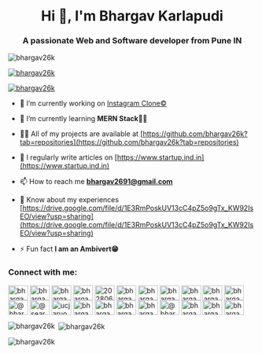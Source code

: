 <h1 align="center">Hi 👋, I'm Bhargav Karlapudi</h1>
<h3 align="center">A passionate Web and Software developer from Pune IN</h3>

<p align="left"> <img src="https://komarev.com/ghpvc/?username=bhargav26k&label=Profile%20views&color=0e75b6&style=flat" alt="bhargav26k" /> </p>

<p align="left"> <a href="https://github.com/ryo-ma/github-profile-trophy"><img src="https://github-profile-trophy.vercel.app/?username=bhargav26k" alt="bhargav26k" /></a> </p>

<p align="left"> <a href="https://twitter.com/bhargav26k" target="blank"><img src="https://img.shields.io/twitter/follow/bhargav26k?logo=twitter&style=for-the-badge" alt="bhargav26k" /></a> </p>

- 🔭 I’m currently working on [Instagram Clone©️](https://codesandbox.io/s/icy-shadow-2f8fp3)

- 🌱 I’m currently learning **MERN Stack🧑‍💻**

- 👨‍💻 All of my projects are available at [https://github.com/bhargav26k?tab=repositories](https://github.com/bhargav26k?tab=repositories)

- 📝 I regularly write articles on [https://www.startup.ind.in](https://www.startup.ind.in)

- 📫 How to reach me **bhargav2691@gmail.com**

- 📄 Know about my experiences [https://drive.google.com/file/d/1E3RmPoskUV13cC4pZ5o9gTx_KW92IsEO/view?usp=sharing](https://drive.google.com/file/d/1E3RmPoskUV13cC4pZ5o9gTx_KW92IsEO/view?usp=sharing)

- ⚡ Fun fact **I am an Ambivert😁**

<h3 align="left">Connect with me:</h3>
<p align="left">
<a href="https://codepen.io/bhargav26k" target="blank"><img align="center" src="https://raw.githubusercontent.com/rahuldkjain/github-profile-readme-generator/master/src/images/icons/Social/codepen.svg" alt="bhargav26k" height="30" width="40" /></a>
<a href="https://dev.to/bhargav26k" target="blank"><img align="center" src="https://raw.githubusercontent.com/rahuldkjain/github-profile-readme-generator/master/src/images/icons/Social/devto.svg" alt="bhargav26k" height="30" width="40" /></a>
<a href="https://twitter.com/bhargav26k" target="blank"><img align="center" src="https://raw.githubusercontent.com/rahuldkjain/github-profile-readme-generator/master/src/images/icons/Social/twitter.svg" alt="bhargav26k" height="30" width="40" /></a>
<a href="https://linkedin.com/in/bhargav26k" target="blank"><img align="center" src="https://raw.githubusercontent.com/rahuldkjain/github-profile-readme-generator/master/src/images/icons/Social/linked-in-alt.svg" alt="bhargav26k" height="30" width="40" /></a>
<a href="https://stackoverflow.com/users/20280611" target="blank"><img align="center" src="https://raw.githubusercontent.com/rahuldkjain/github-profile-readme-generator/master/src/images/icons/Social/stack-overflow.svg" alt="20280611" height="30" width="40" /></a>
<a href="https://codesandbox.com/bhargav26k" target="blank"><img align="center" src="https://raw.githubusercontent.com/rahuldkjain/github-profile-readme-generator/master/src/images/icons/Social/codesandbox.svg" alt="bhargav26k" height="30" width="40" /></a>
<a href="https://kaggle.com/bhargavkarlapudi" target="blank"><img align="center" src="https://raw.githubusercontent.com/rahuldkjain/github-profile-readme-generator/master/src/images/icons/Social/kaggle.svg" alt="bhargavkarlapudi" height="30" width="40" /></a>
<a href="https://fb.com/bhargav26k" target="blank"><img align="center" src="https://raw.githubusercontent.com/rahuldkjain/github-profile-readme-generator/master/src/images/icons/Social/facebook.svg" alt="bhargav26k" height="30" width="40" /></a>
<a href="https://instagram.com/bhargavkarlapudi" target="blank"><img align="center" src="https://raw.githubusercontent.com/rahuldkjain/github-profile-readme-generator/master/src/images/icons/Social/instagram.svg" alt="bhargavkarlapudi" height="30" width="40" /></a>
<a href="https://dribbble.com/bhargav26" target="blank"><img align="center" src="https://raw.githubusercontent.com/rahuldkjain/github-profile-readme-generator/master/src/images/icons/Social/dribbble.svg" alt="bhargav26" height="30" width="40" /></a>
<a href="https://www.behance.net/bhargav26k" target="blank"><img align="center" src="https://raw.githubusercontent.com/rahuldkjain/github-profile-readme-generator/master/src/images/icons/Social/behance.svg" alt="bhargav26k" height="30" width="40" /></a>
<a href="https://hashnode.com/@bhargav26k" target="blank"><img align="center" src="https://raw.githubusercontent.com/rahuldkjain/github-profile-readme-generator/master/src/images/icons/Social/hashnode.svg" alt="@bhargav26k" height="30" width="40" /></a>
<a href="https://medium.com/@searchtools" target="blank"><img align="center" src="https://raw.githubusercontent.com/rahuldkjain/github-profile-readme-generator/master/src/images/icons/Social/medium.svg" alt="@searchtools" height="30" width="40" /></a>
<a href="https://www.youtube.com/c/ucjaruobozhygupggqxz68fq" target="blank"><img align="center" src="https://raw.githubusercontent.com/rahuldkjain/github-profile-readme-generator/master/src/images/icons/Social/youtube.svg" alt="ucjaruobozhygupggqxz68fq" height="30" width="40" /></a>
<a href="https://www.codechef.com/users/bhargav26k" target="blank"><img align="center" src="https://cdn.jsdelivr.net/npm/simple-icons@3.1.0/icons/codechef.svg" alt="bhargav26k" height="30" width="40" /></a>
<a href="https://www.hackerrank.com/bhargav26k" target="blank"><img align="center" src="https://raw.githubusercontent.com/rahuldkjain/github-profile-readme-generator/master/src/images/icons/Social/hackerrank.svg" alt="bhargav26k" height="30" width="40" /></a>
<a href="https://codeforces.com/profile/bhargav26k" target="blank"><img align="center" src="https://raw.githubusercontent.com/rahuldkjain/github-profile-readme-generator/master/src/images/icons/Social/codeforces.svg" alt="bhargav26k" height="30" width="40" /></a>
<a href="https://www.leetcode.com/bhargav26k" target="blank"><img align="center" src="https://raw.githubusercontent.com/rahuldkjain/github-profile-readme-generator/master/src/images/icons/Social/leet-code.svg" alt="bhargav26k" height="30" width="40" /></a>
<a href="https://www.hackerearth.com/@bhargav26k" target="blank"><img align="center" src="https://raw.githubusercontent.com/rahuldkjain/github-profile-readme-generator/master/src/images/icons/Social/hackerearth.svg" alt="@bhargav26k" height="30" width="40" /></a>
<a href="https://auth.geeksforgeeks.org/user/bhargav26k" target="blank"><img align="center" src="https://raw.githubusercontent.com/rahuldkjain/github-profile-readme-generator/master/src/images/icons/Social/geeks-for-geeks.svg" alt="bhargav26k" height="30" width="40" /></a>
<a href="https://www.topcoder.com/members/bhargav26k" target="blank"><img align="center" src="https://raw.githubusercontent.com/rahuldkjain/github-profile-readme-generator/master/src/images/icons/Social/topcoder.svg" alt="bhargav26k" height="30" width="40" /></a>
<a href="https://discord.gg/bhargav26k#5133" target="blank"><img align="center" src="https://raw.githubusercontent.com/rahuldkjain/github-profile-readme-generator/master/src/images/icons/Social/discord.svg" alt="bhargav26k#5133" height="30" width="40" /></a>
</p>




<p><img align="left" src="https://github-readme-stats.vercel.app/api/top-langs?username=bhargav26k&show_icons=true&locale=en&layout=compact" alt="bhargav26k" /></p>

<p>&nbsp;<img align="center" src="https://github-readme-stats.vercel.app/api?username=bhargav26k&show_icons=true&locale=en" alt="bhargav26k" /></p>

<p><img align="center" src="https://github-readme-streak-stats.herokuapp.com/?user=bhargav26k&" alt="bhargav26k" /></p>
